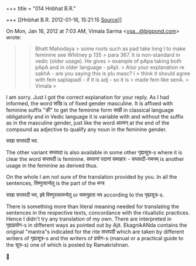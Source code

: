 +++
title = "014 Hnbhat B.R."

+++
[[Hnbhat B.R.	2012-01-16, 15:21:15 [Source](https://groups.google.com/g/samskrita/c/8Hv-H-KScAo)]]



On Mon, Jan 16, 2012 at 7:03 AM, Vimala Sarma \<[vsa...@bigpond.com]()\> wrote:  

> 
> > 
> > Bhatt Mahodaya >
> some roots such as pad take long I to make feminine see Whitney p 135 > para 367. It is non-standard in vedic (older usage). He gives > example of pApa taking both pApA and in older language - pApI. >
> Also your explanation re sakhA - are you saying this is plu masc? I > think it should agree with fem saptapadI - if it is adj - so it is > made fem like senA. >
> Vimala >
> 
> > 
> > 

  

I am sorry. Just I got the correct explanation for your reply. As I had informed, the word सखि is of fixed gender masculine. It is affixed with feminine suffix "ङी" to get the feminine form सखी in classical language obligatorily and in Vedic language it is variable with and without the suffix as in the masculine gender, just like the word आत्मन् at the end of the compound as adjective to qualify any noun in the feminine gender.



  

  

सखा सप्तपदी भव.



The other variant सप्तपदा is also available in some other गृह्यसूत्र-s where it is clear the word सप्तपदी is feminine. सप्तानां पदानां समाहारः - सप्तपदी-गमनम् is another usage in the feminine as derived thus.

  

On the whole I am not sure of the translation provided by you. In all the sentences, विष्णुत्वान्वेतु is the part of the मन्त्र 

सखा सप्तपदी भव, इषे विष्णुस्त्वामन्वेतु or मामनुव्रता भव according to the गृह्यसूत्र-s.

  

There is something more than literal meaning needed for translating the sentences in the respective texts, concordance with the ritualistic practices. Hence I didn't try any translation of my own. There are interpreted in गृह्यप्रयोग-s in different ways as pointed out by Ajit. EkagnikANda contains the original "mantra"s indicated for the rite सप्तपदी which are taken by different writers of गृह्यसूत्र-s and the writers of प्रयोग-s (manual or a practical guide to the सूत्र-s) one of which is posted by Ramakrishnan.

  



